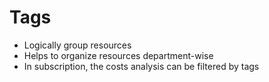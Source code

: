 # Tags

- Logically group resources
- Helps to organize resources department-wise
- In subscription, the costs analysis can be filtered by tags
